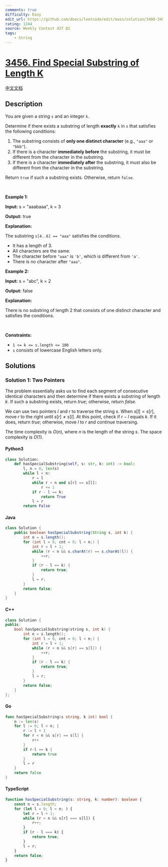 ```yaml
---
comments: true
difficulty: Easy
edit_url: https://github.com/doocs/leetcode/edit/main/solution/3400-3499/3456.Find%20Special%20Substring%20of%20Length%20K/README_EN.md
rating: 1244
source: Weekly Contest 437 Q1
tags:
    - String
---
```


<!-- problem:start -->

# [3456. Find Special Substring of Length K](https://leetcode.com/problems/find-special-substring-of-length-k)

[中文文档](/solution/3400-3499/3456.Find%20Special%20Substring%20of%20Length%20K/README.md)

## Description

<!-- description:start -->

<p>You are given a string <code>s</code> and an integer <code>k</code>.</p>

<p>Determine if there exists a <span data-keyword="substring-nonempty">substring</span> of length <strong>exactly</strong> <code>k</code> in <code>s</code> that satisfies the following conditions:</p>

<ol>
	<li>The substring consists of <strong>only one distinct character</strong> (e.g., <code>&quot;aaa&quot;</code> or <code>&quot;bbb&quot;</code>).</li>
	<li>If there is a character <strong>immediately before</strong> the substring, it must be different from the character in the substring.</li>
	<li>If there is a character <strong>immediately after</strong> the substring, it must also be different from the character in the substring.</li>
</ol>

<p>Return <code>true</code> if such a substring exists. Otherwise, return <code>false</code>.</p>

<p>&nbsp;</p>
<p><strong class="example">Example 1:</strong></p>

<div class="example-block">
<p><strong>Input:</strong> <span class="example-io">s = &quot;aaabaaa&quot;, k = 3</span></p>

<p><strong>Output:</strong> <span class="example-io">true</span></p>

<p><strong>Explanation:</strong></p>

<p>The substring <code>s[4..6] == &quot;aaa&quot;</code> satisfies the conditions.</p>

<ul>
	<li>It has a length of 3.</li>
	<li>All characters are the same.</li>
	<li>The character before <code>&quot;aaa&quot;</code> is <code>&#39;b&#39;</code>, which is different from <code>&#39;a&#39;</code>.</li>
	<li>There is no character after <code>&quot;aaa&quot;</code>.</li>
</ul>
</div>

<p><strong class="example">Example 2:</strong></p>

<div class="example-block">
<p><strong>Input:</strong> <span class="example-io">s = &quot;abc&quot;, k = 2</span></p>

<p><strong>Output:</strong> <span class="example-io">false</span></p>

<p><strong>Explanation:</strong></p>

<p>There is no substring of length 2 that consists of one distinct character and satisfies the conditions.</p>
</div>

<p>&nbsp;</p>
<p><strong>Constraints:</strong></p>

<ul>
	<li><code>1 &lt;= k &lt;= s.length &lt;= 100</code></li>
	<li><code>s</code> consists of lowercase English letters only.</li>
</ul>

<!-- description:end -->

## Solutions

<!-- solution:start -->

### Solution 1: Two Pointers

The problem essentially asks us to find each segment of consecutive identical characters and then determine if there exists a substring of length $k$. If such a substring exists, return $\textit{true}$; otherwise, return $\textit{false}$.

We can use two pointers $l$ and $r$ to traverse the string $s$. When $s[l] = s[r]$, move $r$ to the right until $s[r] \neq s[l]$. At this point, check if $r - l$ equals $k$. If it does, return $\textit{true}$; otherwise, move $l$ to $r$ and continue traversing.

The time complexity is $O(n)$, where $n$ is the length of the string $s$. The space complexity is $O(1)$.

<!-- tabs:start -->

#### Python3

```python
class Solution:
    def hasSpecialSubstring(self, s: str, k: int) -> bool:
        l, n = 0, len(s)
        while l < n:
            r = l
            while r < n and s[r] == s[l]:
                r += 1
            if r - l == k:
                return True
            l = r
        return False
```

#### Java

```java
class Solution {
    public boolean hasSpecialSubstring(String s, int k) {
        int n = s.length();
        for (int l = 0, cnt = 0; l < n;) {
            int r = l + 1;
            while (r < n && s.charAt(r) == s.charAt(l)) {
                ++r;
            }
            if (r - l == k) {
                return true;
            }
            l = r;
        }
        return false;
    }
}
```

#### C++

```cpp
class Solution {
public:
    bool hasSpecialSubstring(string s, int k) {
        int n = s.length();
        for (int l = 0, cnt = 0; l < n;) {
            int r = l + 1;
            while (r < n && s[r] == s[l]) {
                ++r;
            }
            if (r - l == k) {
                return true;
            }
            l = r;
        }
        return false;
    }
};
```

#### Go

```go
func hasSpecialSubstring(s string, k int) bool {
	n := len(s)
	for l := 0; l < n; {
		r := l + 1
		for r < n && s[r] == s[l] {
			r++
		}
		if r-l == k {
			return true
		}
		l = r
	}
	return false
}
```

#### TypeScript

```ts
function hasSpecialSubstring(s: string, k: number): boolean {
    const n = s.length;
    for (let l = 0; l < n; ) {
        let r = l + 1;
        while (r < n && s[r] === s[l]) {
            r++;
        }
        if (r - l === k) {
            return true;
        }
        l = r;
    }
    return false;
}
```

<!-- tabs:end -->

<!-- solution:end -->

<!-- problem:end -->
